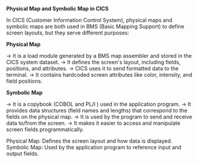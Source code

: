 
**Physical Map and Symbolic Map in CICS**

In CICS (Customer Information Control System), physical maps and symbolic maps are both used in BMS (Basic Mapping Support) to define screen layouts, but they serve different purposes:

**Physical Map**

-> It is a load module generated by a BMS map assembler and stored in the CICS system dataset.
-> It defines the screen's layout, including fields, positions, and attributes.
-> CICS uses it to send formatted data to the terminal.
-> It contains hardcoded screen attributes like color, intensity, and field positions.

**Symbolic Map**

-> It is a copybook (COBOL and PL/I ) used in the application program.
-> It provides data structures (field names and lengths) that correspond to the fields on the physical map.
-> It is used by the program to send and receive data to/from the screen.
-> It makes it easier to access and manipulate screen fields programmatically.


Physical Map: Defines the screen layout and how data is displayed.
Symbolic Map: Used by the application program to reference input and output fields.
